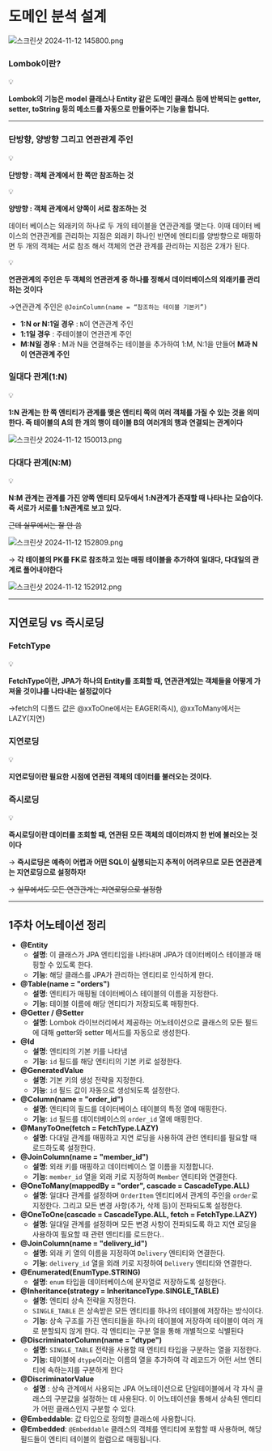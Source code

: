 # 도메인 분석 설계

![스크린샷 2024-11-12 145800.png](https://prod-files-secure.s3.us-west-2.amazonaws.com/8082c7c0-79c7-4547-ba2b-78142b6ffb42/c864bd7a-8122-4c36-955a-2ee915678cd9/%EC%8A%A4%ED%81%AC%EB%A6%B0%EC%83%B7_2024-11-12_145800.png)

### Lombok이란?

<aside>
💡

**Lombok의 기능은 model 클래스나 Entity 같은 도메인 클래스 등에 반복되는 getter, setter, toString 등의 메소드를 자동으로 만들어주는 기능을 합니다.**

</aside>

---

### 단방향, 양방향 그리고 연관관계 주인

<aside>
💡

**단방향 : 객체 관계에서 한 쪽만 참조하는 것**

</aside>

<aside>
💡

**양방향 : 객체 관계에서 양쪽이 서로 참조하는 것**

</aside>

데이터 베이스는 외래키의 하나로 두 개의 테이블을 연관관계를 맺는다. 이때 데이터 베이스의 연관관계를 관리하는 지점은 외래키 하나인 반면에 엔티티를 양방향으로 매핑하면 두 개의 객체는 서로 참조 해서 객체의 연관 관계를 관리하는 지점은 2개가 된다.

<aside>
💡

**연관관계의 주인은 두 객체의 연관관계 중 하나를 정해서 데이터베이스의 외래키를 관리하는 것이다**

→연관관계 주인은 `@JoinColumn(name = “참조하는 테이블 기본키”)`

</aside>

- **1:N or N:1일 경우** : `N`이 연관관계 주인
- **1:1일 경우** : 주테이블이 연관관계 주인
- **M:N일 경우** : M과 N을 연결해주는 테이블을 추가하여 1:M, N:1을 만들어 **M과 N이 연관관계 주인**

### 일대다 관계(1:N)

<aside>
💡

**1:N 관계는 한 쪽 엔티티가 관계를 맺은 엔티티 쪽의 여러 객체를 가질 수 있는 것을 의미한다. 즉 테이블의 A의 한 개의 행이 테이블 B의 여러개의 행과 연결되는 관계이다**

</aside>

![스크린샷 2024-11-12 150013.png](https://prod-files-secure.s3.us-west-2.amazonaws.com/8082c7c0-79c7-4547-ba2b-78142b6ffb42/948fa8fb-64f2-4e7e-b395-48ee49fb6f7e/%EC%8A%A4%ED%81%AC%EB%A6%B0%EC%83%B7_2024-11-12_150013.png)

### 다대다 관계(N:M)

<aside>
💡

**N:M 관계는 관계를 가진 양쪽 엔티티 모두에서 1:N관계가 존재할 때 나타나는 모습이다. 즉 서로가 서로를 1:N관계로 보고 있다.**

~~근데 실무에서는 잘 안 씀~~

</aside>

![스크린샷 2024-11-12 152809.png](https://prod-files-secure.s3.us-west-2.amazonaws.com/8082c7c0-79c7-4547-ba2b-78142b6ffb42/cc27bb4e-2515-4be8-8507-acd6d006e9fa/%EC%8A%A4%ED%81%AC%EB%A6%B0%EC%83%B7_2024-11-12_152809.png)

→ **각 테이블의 PK를 FK로 참조하고 있는 매핑 테이블을 추가하여 일대다, 다대일의 관계로 풀어내야한다**

![스크린샷 2024-11-12 152912.png](https://prod-files-secure.s3.us-west-2.amazonaws.com/8082c7c0-79c7-4547-ba2b-78142b6ffb42/0c75feb9-18c5-4c8d-898b-3c36014c844c/%EC%8A%A4%ED%81%AC%EB%A6%B0%EC%83%B7_2024-11-12_152912.png)

---

## 지연로딩 vs 즉시로딩

### FetchType

<aside>
💡

**FetchType이란, JPA가 하나의 Entity를 조회할 때, 연관관계있는 객체들을 어떻게 가져올 것이냐를 나타내는 설정값이다**

</aside>

→fetch의 디폴드 값은 @xxToOne에서는 EAGER(즉시), @xxToMany에서는 LAZY(지연)

### 지연로딩

<aside>
💡

**지연로딩이란 필요한 시점에 연관된 객체의 데이터를 불러오는 것이다.**

</aside>

### 즉시로딩

<aside>
💡

**즉시로딩이란 데이터를 조회할 때, 연관된 모든 객체의 데이터까지 한 번에 불러오는 것이다**

</aside>

→ **즉시로딩은 예측이 어렵과 어떤 SQL이 실행되는지 추적이 어려우므로 모든 연관관계는 지연로딩으로 설정하자!**

→ ~~실무에서도 모든 연관관계는 지연로딩으로 설정함~~

---

## 1주차 어노테이션 정리

- **@Entity**
    - **설명**: 이 클래스가 JPA 엔티티임을 나타내며 JPA가 데이터베이스 테이블과 매핑할 수 있도록 한다.
    - **기능**: 해당 클래스를 JPA가 관리하는 엔티티로 인식하게 한다.
- **@Table(name = "orders")**
    - **설명**: 엔티티가 매핑될 데이터베이스 테이블의 이름을 지정한다.
    - **기능**: 테이블 이름에 해당 엔티티가 저장되도록 매핑한다.
- **@Getter / @Setter**
    - **설명**: Lombok 라이브러리에서 제공하는 어노테이션으로 클래스의 모든 필드에 대해 getter와 setter 메서드를 자동으로 생성한다.
- **@Id**
    - **설명**: 엔티티의 기본 키를 나타냄
    - **기능**: `id` 필드를 해당 엔티티의 기본 키로 설정한다.
- **@GeneratedValue**
    - **설명**: 기본 키의 생성 전략을 지정한다.
    - **기능**: `id` 필드 값이 자동으로 생성되도록 설정한다.
- **@Column(name = "order_id")**
    - **설명**: 엔티티의 필드를 데이터베이스 테이블의 특정 열에 매핑한다.
    - **기능**: `id` 필드를 데이터베이스의 `order_id` 열에 매핑한다.
- **@ManyToOne(fetch = FetchType.LAZY)**
    - **설명**: 다대일 관계를 매핑하고 지연 로딩을 사용하여 관련 엔티티를 필요할 때 로드하도록 설정한다.
- **@JoinColumn(name = "member_id")**
    - **설명**: 외래 키를 매핑하고 데이터베이스 열 이름을 지정합니다.
    - **기능**: `member_id` 열을 외래 키로 지정하여 `Member` 엔티티와 연결한다.
- **@OneToMany(mappedBy = "order", cascade = CascadeType.ALL)**
    - **설명**: 일대다 관계를 설정하며 `OrderItem` 엔티티에서 관계의 주인을 `order`로 지정한다. 그리고 모든 변경 사항(추가, 삭제 등)이 전파되도록 설정한다.
- **@OneToOne(cascade = CascadeType.ALL, fetch = FetchType.LAZY)**
    - **설명**: 일대일 관계를 설정하며 모든 변경 사항이 전파되도록 하고 지연 로딩을 사용하여 필요할 때 관련 엔티티를 로드한다..
- **@JoinColumn(name = "delivery_id")**
    - **설명**: 외래 키 열의 이름을 지정하여 `Delivery` 엔티티와 연결한다.
    - **기능**: `delivery_id` 열을 외래 키로 지정하여 `Delivery` 엔티티와 연결한다.
- **@Enumerated(EnumType.STRING)**
    - **설명**: `enum` 타입을 데이터베이스에 문자열로 저장하도록 설정한다.
- **@Inheritance(strategy = InheritanceType.SINGLE_TABLE)**
    - **설명**: 엔티티 상속 전략을 지정한다.
    - `SINGLE_TABLE` 은 상속받은 모든 엔티티를 하나의 테이블에 저장하는 방식이다.
    - **기능**: 상속 구조를 가진 엔티티들을 하나의 테이블에 저장하여 테이블이 여러 개로 분할되지 않게 한다. 각 엔티티는 구분 열을 통해 개별적으로 식별된다
- **@DiscriminatorColumn(name = "dtype")**
    - **설명**: `SINGLE_TABLE` 전략을 사용할 때 엔티티 타입을 구분하는 열을 지정한다.
    - **기능**: 테이블에 `dtype`이라는 이름의 열을 추가하여 각 레코드가 어떤 서브 엔티티에 속하는지를 구분하게 한다
- **@DiscriminatorValue**
    - **설명** : 상속 관계에서 사용되는 JPA 어노테이션으로 단일테이블에서 각 자식 클래스의 구분값을 설정하는 데 사용된다. 이 어노테이션을 통해서 상속된 엔티티가 어떤 클래스인지 구분할 수 있다.
- **@Embeddable**: 값 타입으로 정의할 클래스에 사용합니다.
- **@Embedded**: `@Embeddable` 클래스의 객체를 엔티티에 포함할 때 사용하며, 해당 필드들이 엔티티 테이블의 컬럼으로 매핑됩니다.